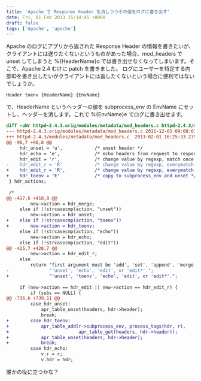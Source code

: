 ```yaml
---
title: 'Apache で Response Header を消しつつその値をログに書き出す'
date: Fri, 01 Feb 2013 15:14:45 +0000
draft: false
tags: ['Apache', 'apache']
---
```


Apache のログにアプリから返された Response Header の情報を書きたいが、クライアントには送りたくないというものがあった場合、mod\_headers で unset してしまうと %{HeaderName}o では書き出せなくなってしまいます。そこで、Apache 2.4 むけに patch を書きました。 ログにユーザーを特定する内部IDを書き出したいがクライアントには返したくないという場合に便利ではないでしょうか。

```
Header toenv {HeaderName} {EnvName}
```

で、HeaderName というヘッダーの値を subprocess\_env の EnvName にセットし、ヘッダーを消します。これで %{EnvName}e でログに書き出せます。

```diff
diff -uNr httpd-2.4.3.orig/modules/metadata/mod_headers.c httpd-2.4.3/modules/metadata/mod_headers.c
--- httpd-2.4.3.orig/modules/metadata/mod_headers.c	2011-12-05 09:08:01.000000000 +0900
+++ httpd-2.4.3/modules/metadata/mod_headers.c	2013-02-01 16:25:33.279766574 +0900
@@ -96,7 +96,8 @@
     hdr_unset = 'u',            /* unset header */
     hdr_echo = 'e',             /* echo headers from request to response */
     hdr_edit = 'r',             /* change value by regexp, match once */
-    hdr_edit_r = 'R'            /* change value by regexp, everymatch */
+    hdr_edit_r = 'R',           /* change value by regexp, everymatch */
+    hdr_toenv = 'E'             /* copy to subprocess_env and unset */
 } hdr_actions;
 
 /*
@@ -417,6 +418,8 @@
         new->action = hdr_merge;
     else if (!strcasecmp(action, "unset"))
         new->action = hdr_unset;
+    else if (!strcasecmp(action, "toenv"))
+        new->action = hdr_toenv;
     else if (!strcasecmp(action, "echo"))
         new->action = hdr_echo;
     else if (!strcasecmp(action, "edit"))
@@ -425,7 +428,7 @@
         new->action = hdr_edit_r;
     else
         return "first argument must be 'add', 'set', 'append', 'merge', "
-               "'unset', 'echo', 'edit', or 'edit*'.";
+               "'unset', 'toenv', 'echo', 'edit', or 'edit*'.";
 
     if (new->action == hdr_edit || new->action == hdr_edit_r) {
         if (subs == NULL) {
@@ -736,6 +739,11 @@
         case hdr_unset:
             apr_table_unset(headers, hdr->header);
             break;
+        case hdr_toenv:
+            apr_table_add(r->subprocess_env, process_tags(hdr, r),
+                          apr_table_get(headers, hdr->header));
+            apr_table_unset(headers, hdr->header);
+            break;
         case hdr_echo:
             v.r = r;
             v.hdr = hdr;
```

誰かの役に立つかな？
